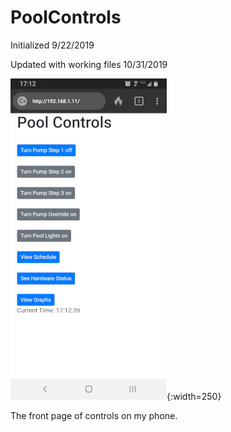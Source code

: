 # PoolControls
Initialized 9/22/2019

Updated with working files 10/31/2019

![The front page of controls on my phone.](./Pics/Screenshot_20191031-171240_DuckDuckGo.jpg){:width=250}

The front page of controls on my phone.
